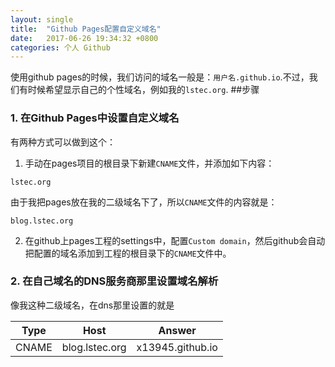 ```yaml
---
layout: single
title:  "Github Pages配置自定义域名"
date:   2017-06-26 19:34:32 +0800
categories: 个人 Github
---
```

使用github pages的时候，我们访问的域名一般是：`用户名.github.io`.不过，我们有时候希望显示自己的个性域名，例如我的`lstec.org`.
##步骤
### 1. 在Github Pages中设置自定义域名
有两种方式可以做到这个：

1. 手动在pages项目的根目录下新建`CNAME`文件，并添加如下内容：
```
lstec.org
```
由于我把pages放在我的二级域名下了，所以`CNAME`文件的内容就是：
```
blog.lstec.org
```
2. 在github上pages工程的settings中，配置`Custom domain`，然后github会自动把配置的域名添加到工程的根目录下的`CNAME`文件中。

### 2. 在自己域名的DNS服务商那里设置域名解析 
像我这种二级域名，在dns那里设置的就是

|Type |Host          |Answer          |
|-----|--------------|----------------|
|CNAME|blog.lstec.org|x13945.github.io|
